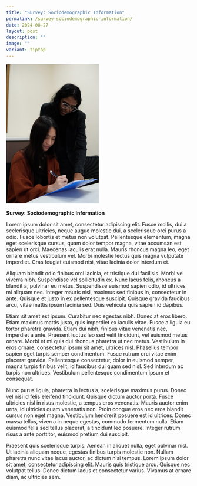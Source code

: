 ```yaml
---
title: "Survey: Sociodemographic Information"
permalink: /survey-sociodemographic-information/
date: 2024-08-27
layout: post
description: ""
image: ""
variant: tiptap
---
```

<p></p>
<div class="isomer-image-wrapper">
<img style="width: 50%;" height="auto" width="100%" alt="" src="/images/Stock photos/Interview/DSC1597.jpg">
</div>
<p><strong>Survey: Sociodemographic Information</strong>
</p>
<p>Lorem ipsum dolor sit amet, consectetur adipiscing elit. Fusce mollis,
dui a scelerisque ultricies, neque augue molestie dui, a scelerisque orci
purus a odio. Fusce lobortis et metus non volutpat. Pellentesque elementum,
magna eget scelerisque cursus, quam dolor tempor magna, vitae accumsan
est sapien ut orci. Maecenas iaculis erat nulla. Mauris rhoncus magna leo,
eget ornare metus vestibulum vel. Morbi molestie lectus quis magna vulputate
imperdiet. Cras feugiat euismod nisi, vitae lacinia dolor interdum et.</p>
<p>Aliquam blandit odio finibus orci lacinia, et tristique dui facilisis.
Morbi vel viverra nibh. Suspendisse vel sollicitudin ex. Nunc lacus felis,
rhoncus a blandit a, pulvinar eu metus. Suspendisse euismod sapien odio,
id ultrices mi aliquam nec. Integer mauris nisl, maximus sed finibus in,
consectetur in ante. Quisque et justo in ex pellentesque suscipit. Quisque
gravida faucibus arcu, vitae mattis ipsum lacinia sed. Duis vehicula quis
sapien id dapibus.</p>
<p>Etiam sit amet est ipsum. Curabitur nec egestas nibh. Donec at eros libero.
Etiam maximus mattis justo, quis imperdiet ex iaculis vitae. Fusce a ligula
eu tortor pharetra gravida. Etiam dui nibh, finibus vitae venenatis nec,
imperdiet a ante. Praesent luctus leo sed velit tincidunt, vel euismod
metus ornare. Morbi et mi quis dui rhoncus pharetra ut nec metus. Vestibulum
in eros ornare, consectetur ipsum sit amet, ultrices nisl. Phasellus tempor
sapien eget turpis semper condimentum. Fusce rutrum orci vitae enim placerat
gravida. Pellentesque consectetur, dolor in euismod semper, magna turpis
finibus velit, id faucibus dui quam sed nisl. Sed interdum ac turpis non
ultrices. Vestibulum pellentesque condimentum ipsum et consequat.</p>
<p>Nunc purus ligula, pharetra in lectus a, scelerisque maximus purus. Donec
vel nisi id felis eleifend tincidunt. Quisque dictum auctor porta. Fusce
ultricies nisl in risus molestie, a tempus eros venenatis. Mauris auctor
enim urna, id ultricies quam venenatis non. Proin congue eros nec eros
blandit cursus non eget magna. Vestibulum hendrerit posuere est id ultrices.
Donec massa tellus, viverra in neque egestas, commodo fermentum nulla.
Etiam euismod felis sed tellus placerat, a tincidunt leo posuere. Integer
rutrum risus a ante porttitor, euismod pretium dui suscipit.</p>
<p>Praesent quis scelerisque turpis. Aenean in aliquet nulla, eget pulvinar
nisl. Ut lacinia aliquam neque, egestas finibus turpis molestie non. Nullam
pharetra nunc vitae lacus auctor, ac dictum nisi tempus. Lorem ipsum dolor
sit amet, consectetur adipiscing elit. Mauris quis tristique arcu. Quisque
nec volutpat tellus. Donec dictum lacus et consectetur varius. Vivamus
at ornare diam, ac ultricies sem.</p>